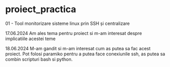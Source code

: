 # proiect_practica
01 - Tool monitorizare sisteme linux prin SSH și centralizare

17.06.2024
Am ales tema pentru proiect si m-am interesat despre implicatiile acestei teme

18.06.2024
M-am gandit si m-am interesat cum as putea sa fac acest proiect. Pot folosi paramiko pentru a putea face conexiunile ssh, as putea sa combin scripturi bash si python.
